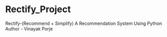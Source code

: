 # Rectify_Project
Rectify-(Recommend + Simplify) A Recommendation System Using Python
Author - Vinayak Porje

